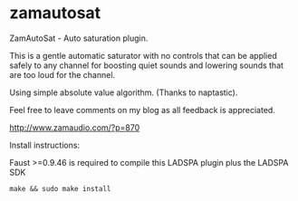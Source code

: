 zamautosat
==========

ZamAutoSat - Auto saturation plugin.

This is a gentle automatic saturator with no controls that 
can be applied safely to any channel for boosting quiet sounds
and lowering sounds that are too loud for the channel.

Using simple absolute value algorithm. (Thanks to naptastic).

Feel free to leave comments on my blog as all feedback is appreciated.

http://www.zamaudio.com/?p=870


Install instructions:

Faust >=0.9.46 is required to compile this LADSPA plugin plus the LADSPA SDK

	make && sudo make install

